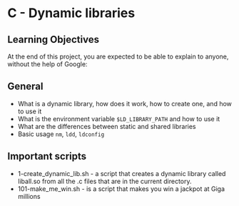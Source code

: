 # C - Dynamic libraries

## Learning Objectives
At the end of this project, you are expected to be able to explain to anyone, without the help of Google:

## General
- What is a dynamic library, how does it work, how to create one, and how to use it
- What is the environment variable `$LD_LIBRARY_PATH` and how to use it
- What are the differences between static and shared libraries
- Basic usage `nm`, `ldd`, `ldconfig`

## Important scripts
- 1-create_dynamic_lib.sh - a script that creates a dynamic library called liball.so from all the .c files that are in the current directory.
- 101-make_me_win.sh -  is a script that makes you win a jackpot at Giga millions
